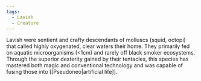 ```yaml
---
tags:
  - Lavish
  - Creature
---
```

Lavish were sentient and crafty descendants of molluscs (squid, octopi) that called highly oxygenated, clear waters their home.
They primarily fed on aquatic microorganisms (<1cm) and rarely off black smoker ecosystems.
Through the superior dexterity gained by their tentacles, this species has mastered both magic and conventional technology and was capable of fusing those into [[Pseudoneo|artificial life]].